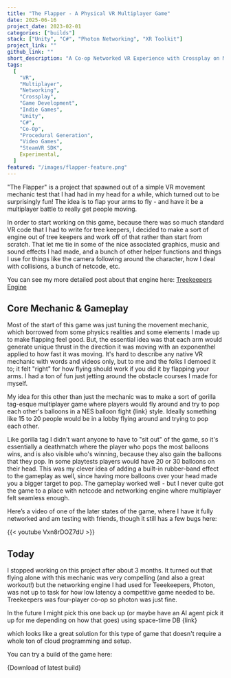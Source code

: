 ```yaml
---
title: "The Flapper - A Physical VR Multiplayer Game"
date: 2025-06-16
project_date: 2023-02-01
categories: ["builds"]
stack: ["Unity", "C#", "Photon Networking", "XR Toolkit"]
project_link: ""
github_link: ""
short_description: "A Co-op Networked VR Experience with Crossplay on Meta Quest and SteamVR"
tags:
  [
    "VR",
    "Multiplayer",
    "Networking",
    "Crossplay",
    "Game Development",
    "Indie Games",
    "Unity",
    "C#",
    "Co-Op",
    "Procedural Generation",
    "Video Games",
    "SteamVR SDK",
    Experimental,
  ]
featured: "/images/flapper-feature.png"
---
```


"The Flapper" is a project that spawned out of a simple VR movement mechanic test that I had had in my head for a while, which turned out to be surprisingly fun! The idea is to flap your arms to fly - and have it be a multiplayer battle to really get people moving.

In order to start working on this game, because there was so much standard VR code that I had to write for tree keepers, I decided to make a sort of engine out of tree keepers and work off of that rather than start from scratch. That let me tie in some of the nice associated graphics, music and sound effects I had made, and a bunch of other helper functions and things I use for things like the camera following around the character, how I deal with collisions, a bunch of netcode, etc.

You can see my more detailed post about that engine here: [Treekeepers Engine](/treekeepers-engine)

## Core Mechanic & Gameplay

Most of the start of this game was just tuning the movement mechanic, which borrowed from some physics realities and some elements I made up to make flapping feel good. But, the essential idea was that each arm would generate unique thrust in the direction it was moving with an exponenthel applied to how fast it was moving. It's hard to describe any native VR mechanic with words and videos only, but to me and the folks I demoed it to; it felt "right" for how flying should work if you did it by flapping your arms. I had a ton of fun just jetting around the obstacle courses I made for myself.

My idea for this other than just the mechanic was to make a sort of gorilla tag-esque multiplayer game where players would fly around and try to pop each other's balloons in a NES balloon fight {link} style. Ideally something like 15 to 20 people would be in a lobby flying around and trying to pop each other.

Like gorilla tag I didn't want anyone to have to "sit out" of the game, so it's essentially a deathmatch where the player who pops the most balloons wins, and is also visible who's winning, because they also gain the balloons that they pop. In some playtests players would have 20 or 30 balloons on their head. This was my clever idea of adding a built-in rubber-band effect to the gameplay as well, since having more balloons over your head made you a bigger target to pop. The gameplay worked well - but I never quite got the game to a place with netcode and networking engine where multiplayer felt seamless enough.

Here’s a video of one of the later states of the game, where I have it fully networked and am testing with friends, though it still has a few bugs here:

{{< youtube Vxn8rDOZ7dU >}}

## Today

I stopped working on this project after about 3 months. It turned out that flying alone with this mechanic was very compelling (and also a great workout!) but the networking engine I had used for Teeekeepers, Photon, was not up to task for how low latency a competitive game needed to be. Treekeepers was four-player co-op so photon was just fine.

In the future I might pick this one back up (or maybe have an AI agent pick it up for me depending on how that goes) using space-time DB {link}

which looks like a great solution for this type of game that doesn't require a whole ton of cloud programming and setup.

You can try a build of the game here:

{Download of latest build}
